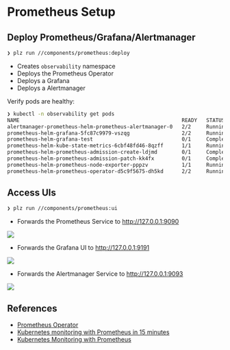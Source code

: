 # Prometheus Setup


## Deploy Prometheus/Grafana/Alertmanager
```bash
❯ plz run //components/prometheus:deploy
```
* Creates `observability` namespace
* Deploys the Prometheus Operator
* Deploys a Grafana
* Deploys a Alertmanager

Verify pods are healthy:
```bash
❯ kubectl -n observability get pods
NAME                                                     READY   STATUS      RESTARTS   AGE
alertmanager-prometheus-helm-prometheus-alertmanager-0   2/2     Running     0          6s
prometheus-helm-grafana-5fc87c9979-vszqg                 2/2     Running     0          76s
prometheus-helm-grafana-test                             0/1     Completed   0          23s
prometheus-helm-kube-state-metrics-6cbf48fd46-8qzff      1/1     Running     0          75s
prometheus-helm-prometheus-admission-create-ldjmd        0/1     Completed   0          23s
prometheus-helm-prometheus-admission-patch-kk4fx         0/1     Completed   1          23s
prometheus-helm-prometheus-node-exporter-pppzv           1/1     Running     0          76s
prometheus-helm-prometheus-operator-d5c9f5675-dh5kd      2/2     Running     0          75s
```


## Access UIs
```bash
❯ plz run //components/prometheus:ui
```
* Forwards the Prometheus Service to http://127.0.0.1:9090

![](../../.github/components/prometheus_ui.png)

* Forwards the Grafana UI to http://127.0.0.1:9191

![](../../.github/components/grafana_ui.png)

* Forwards the Alertmanager Service to http://127.0.0.1:9093

![](../../.github/components/alertmanager_ui.png)


## References
* [Prometheus Operator](https://github.com/coreos/prometheus-operator)
* [Kubernetes monitoring with Prometheus in 15 minutes](https://itnext.io/kubernetes-monitoring-with-prometheus-in-15-minutes-8e54d1de2e13)
* [Kubernetes Monitoring with Prometheus](https://sysdig.com/blog/kubernetes-monitoring-prometheus/)
